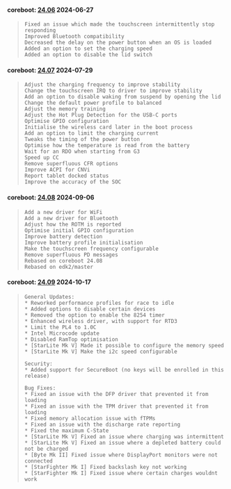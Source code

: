 
#### coreboot: [24.06](https://support.starlabs.systems/kb/firmware/getting-started) 2024-06-27
>     Fixed an issue which made the touchscreen intermittently stop responding
>     Improved Bluetooth compatibility
>     Decreased the delay on the power button when an OS is loaded
>     Added an option to set the charging speed
>     Added an option to disable the lid switch


#### coreboot: [24.07](https://support.starlabs.systems/kb/firmware/getting-started) 2024-07-29
>     Adjust the charging frequency to improve stability
>     Change the touchscreen IRQ to driver to improve stability
>     Add an option to disable waking from suspend by opening the lid
>     Change the default power profile to balanced
>     Adjust the memory training
>     Adjust the Hot Plug Detection for the USB-C ports
>     Optimise GPIO configuration
>     Initialise the wireless card later in the boot process
>     Add an option to limit the charging current
>     Tweaks the timing of the power button
>     Optimise how the temperature is read from the battery
>     Wait for an RDO when starting from G3
>     Speed up CC
>     Remove superfluous CFR options
>     Improve ACPI for CNVi
>     Report tablet docked status
>     Improve the accuracy of the SOC


#### coreboot: [24.08](https://support.starlabs.systems/kb/firmware/getting-started) 2024-09-06
>     Add a new driver for WiFi
>     Add a new driver for Bluetooth
>     Adjust how the ROTM is reported
>     Optimise initial GPIO configuration
>     Improve battery detection
>     Improve battery profile initialisation
>     Make the touchscreen frequency configurable
>     Remove superfluous PD messages
>     Rebased on coreboot 24.08
>     Rebased on edk2/master


#### coreboot: [24.09](https://support.starlabs.systems/kb/firmware/getting-started) 2024-10-17
>     General Updates:
>     * Reworked performance profiles for race to idle
>     * Added options to disable certain devices
>     * Removed the option to enable the 8254 timer
>     * Enhanced wireless driver, with support for RTD3
>     * Limit the PL4 to 1.0C
>     * Intel Microcode update
>     * Disabled RamTop optimisation
>     * [StarLite Mk V] Made it possible to configure the memory speed
>     * [StarLite Mk V] Make the i2c speed configurable
>     
>     Security:
>     * Added support for SecureBoot (no keys will be enrolled in this release)
>     
>     Bug Fixes:
>     * Fixed an issue with the DFP driver that prevented it from loading
>     * Fixed an issue with the TPM driver that prevented it from loading
>     * Fixed memory allocation issue with fTPMs
>     * Fixed an issue with the discharge rate reporting
>     * Fixed the maximum C-State
>     * [StarLite Mk V] Fixed an issue where charging was intermittent
>     * [StarLite Mk V] Fixed an issue where a depleted battery could not be charged
>     * [Byte Mk II] Fixed issue where DisplayPort monitors were not connected
>     * [StarFighter Mk I] Fixed backslash key not working
>     * [StarFighter Mk I] Fixed issue where certain charges wouldnt work
>     

